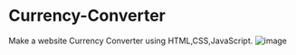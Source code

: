 # Currency-Converter
Make a website Currency Converter  using HTML,CSS,JavaScript.
![image](https://github.com/Monideepa28/Currency-Converter/assets/112297727/0ffa71bb-7e17-4d65-a27a-f2ef4cba0d2d)
